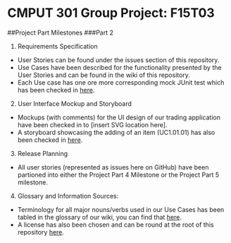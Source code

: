 # CMPUT 301 Group Project: F15T03

##Project Part Milestones
###Part 2
1. Requirements Specification
  * User Stories can be found under the issues section of this repository.
  * Use Cases have been described for the functionality presented by the User Stories and can be found in the wiki of this repository.
  * Each Use case has one ore more corresponding mock JUnit test which has been checked in [here](https://github.com/CMPUT301F15T03/301p/tree/master/CMPUT301F15T03/app/src/androidTest/java/com/cmput301f15t03/dreamteamsupreme/cmput301f15t03).
2. User Interface Mockup and Storyboard
  * Mockups (with comments) for the UI design of our trading application have been checked in to [insert SVG location here].
  * A storyboard showcasing the adding of an item (UC1.01.01) has also been checked in [here](https://github.com/CMPUT301F15T03/301p/blob/master/docs/storyboard.pdf).
3. Release Planning
  * All user stories (represented as issues here on GitHub) have been partioned into either the Project Part 4 Milestone or the Project Part 5 milestone.
4. Glossary and Information Sources:
  * Terminology for all major nouns/verbs used in our Use Cases has been tabled in the glossary of our wiki, you can find that [here](https://github.com/CMPUT301F15T03/301p/wiki/Glossary-References#glossary).
  * A license has also been chosen and can be round at the root of this repository [here](https://github.com/CMPUT301F15T03/301p/blob/master/LICENSE).
